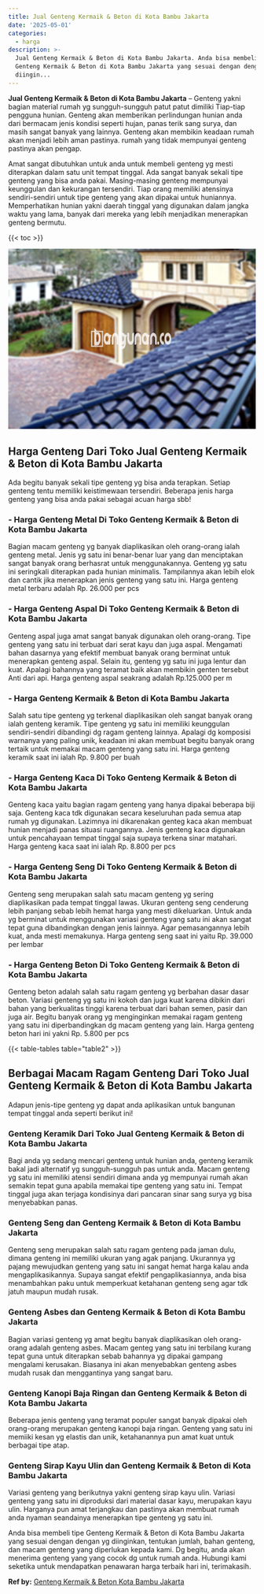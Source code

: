 ```yaml
---
title: Jual Genteng Kermaik & Beton di Kota Bambu Jakarta
date: '2025-05-01'
categories:
  - harga
description: >-
  Jual Genteng Kermaik & Beton di Kota Bambu Jakarta. Anda bisa membeli tipe
  Genteng Kermaik & Beton di Kota Bambu Jakarta yang sesuai dengan dengan yg
  diingin...
---
```


**Jual Genteng Kermaik & Beton di Kota Bambu Jakarta** – Genteng yakni bagian material rumah yg sungguh-sungguh patut patut dimiliki Tiap-tiap pengguna hunian. Genteng akan memberikan perlindungan hunian anda dari bermacam jenis kondisi seperti hujan, panas terik sang surya, dan masih sangat banyak yang lainnya. Genteng akan membikin keadaan rumah akan menjadi lebih aman pastinya. rumah yang tidak mempunyai genteng pastinya akan pengap.

Amat sangat dibutuhkan untuk anda untuk membeli genteng yg mesti diterapkan dalam satu unit tempat tinggal. Ada sangat banyak sekali tipe genteng yang bisa anda pakai. Masing-masing genteng mempunyai keunggulan dan kekurangan tersendiri. Tiap orang memiliki atensinya sendiri-sendiri untuk tipe genteng yang akan dipakai untuk huniannya. Memperhatikan hunian yakni daerah tinggal yang digunakan dalam jangka waktu yang lama, banyak dari mereka yang lebih menjadikan menerapkan genteng bermutu.

{{< toc >}}

![Jual Genteng Kermaik & Beton di Kota Bambu Jakarta](/images/genteng-minimalis-murah21.png)

## Harga Genteng Dari Toko Jual Genteng Kermaik & Beton di Kota Bambu Jakarta

Ada begitu banyak sekali tipe genteng yg bisa anda terapkan. Setiap genteng tentu memiliki keistimewaan tersendiri. Beberapa jenis harga genteng yang bisa anda pakai sebagai acuan harga sbb!

### \- Harga Genteng Metal Di Toko Genteng Kermaik & Beton di Kota Bambu Jakarta

Bagian macam genteng yg banyak diaplikasikan oleh orang-orang ialah genteng metal. Jenis yg satu ini benar-benar luar yang dan menciptakan sangat banyak orang berhasrat untuk menggunakannya. Genteng yg satu ini seringkali diterapkan pada hunian minimalis. Tampilannya akan lebih elok dan cantik jika menerapkan jenis genteng yang satu ini. Harga genteng metal terbaru adalah Rp. 26.000 per pcs

### \- Harga Genteng Aspal Di Toko Genteng Kermaik & Beton di Kota Bambu Jakarta

Genteng aspal juga amat sangat banyak digunakan oleh orang-orang. Tipe genteng yang satu ini terbuat dari serat kayu dan juga aspal. Mengamati bahan dasarnya yang efektif membuat banyak orang berminat untuk menerapkan genteng aspal. Selain itu, genteng yg satu ini juga lentur dan kuat. Apalagi bahannya yang teramat baik akan membikin genten tersebut Anti dari api. Harga genteng aspal seakrang adalah Rp.125.000 per m

### \- Harga Genteng Kermaik & Beton di Kota Bambu Jakarta

Salah satu tipe genteng yg terkenal diaplikasikan oleh sangat banyak orang ialah genteng keramik. Tipe genteng yg satu ini memiliki keunggulan sendiri-sendiri dibandingi dg ragam genteng lainnya. Apalagi dg komposisi warnanya yang paling unik, keadaan ini akan membuat begitu banyak orang tertaik untuk memakai macam genteng yang satu ini. Harga genteng keramik saat ini ialah Rp. 9.800 per buah

### \- Harga Genteng Kaca Di Toko Genteng Kermaik & Beton di Kota Bambu Jakarta

Genteng kaca yaitu bagian ragam genteng yang hanya dipakai beberapa biji saja. Genteng kaca tdk digunakan secara keseluruhan pada semua atap rumah yg digunakan. Lazimnya ini dikarenakan genteg kaca akan membuat hunian menjadi panas situasi ruangannya. Jenis genteng kaca digunakan untuk pencahayaan tempat tinggal saja supaya terkena sinar matahari. Harga genteng kaca saat ini ialah Rp. 8.800 per pcs

### \- Harga Genteng Seng Di Toko Genteng Kermaik & Beton di Kota Bambu Jakarta

Genteng seng merupakan salah satu macam genteng yg sering diaplikasikan pada tempat tinggal lawas. Ukuran genteng seng cenderung lebih panjang sebab lebih hemat harga yang mesti dikeluarkan. Untuk anda yg berminat untuk menggunakan variasi genteng yang satu ini akan sangat tepat guna dibandingkan dengan jenis lainnya. Agar pemasangannya lebih kuat, anda mesti memakunya. Harga genteng seng saat ini yaitu Rp. 39.000 per lembar

### \- Harga Genteng Beton Di Toko Genteng Kermaik & Beton di Kota Bambu Jakarta

Genteng beton adalah salah satu ragam genteng yg berbahan dasar dasar beton. Variasi genteng yg satu ini kokoh dan juga kuat karena dibikin dari bahan yang berkualitas tinggi karena terbuat dari bahan semen, pasir dan juga air. Begitu banyak orang yg menginginkan memakai ragam genteng yang satu ini diperbandingkan dg macam genteng yang lain. Harga genteng beton hari ini yakni Rp. 5.800 per pcs

{{< table-tables table="table2" >}}

## Berbagai Macam Ragam Genteng Dari Toko Jual Genteng Kermaik & Beton di Kota Bambu Jakarta

Adapun jenis-tipe genteng yg dapat anda aplikasikan untuk bangunan tempat tinggal anda seperti berikut ini!

### Genteng Keramik Dari Toko Jual Genteng Kermaik & Beton di Kota Bambu Jakarta

Bagi anda yg sedang mencari genteng untuk hunian anda, genteng keramik bakal jadi alternatif yg sungguh-sungguh pas untuk anda. Macam genteng yg satu ini memiliki atensi sendiri dimana anda yg mempunyai rumah akan semakin tepat guna apabila memakai tipe genteng yang satu ini. Tempat tinggal juga akan terjaga kondisinya dari pancaran sinar sang surya yg bisa menyebabkan panas.

### Genteng Seng dan Genteng Kermaik & Beton di Kota Bambu Jakarta

Genteng seng merupakan salah satu ragam genteng pada jaman dulu, dimana genteng ini memiliki ukuran yang agak panjang. Ukurannya yg pajang mewujudkan genteng yang satu ini sangat hemat harga kalau anda mengaplikasikannya. Supaya sangat efektif pengaplikasiannya, anda bisa menambahkan paku untuk memperkuat ketahanan genteng seng agar tdk jatuh maupun mudah rusak.

### Genteng Asbes dan Genteng Kermaik & Beton di Kota Bambu Jakarta

Bagian variasi genteng yg amat begitu banyak diaplikasikan oleh orang-orang adalah genteng asbes. Macam genteg yang satu ini terbilang kurang tepat guna untuk diterapkan sebab bahannya yg dipakai gampang mengalami kerusakan. Biasanya ini akan menyebabkan genteng asbes mudah rusak dan menggantinya yang sangat baru.

### Genteng Kanopi Baja Ringan dan Genteng Kermaik & Beton di Kota Bambu Jakarta

Beberapa jenis genteng yang teramat populer sangat banyak dipakai oleh orang-orang merupakan genteng kanopi baja ringan. Genteng yang satu ini memiiki kesan yg elastis dan unik, ketahanannya pun amat kuat untuk berbagai tipe atap.

### Genteng Sirap Kayu Ulin dan Genteng Kermaik & Beton di Kota Bambu Jakarta

Variasi genteng yang berikutnya yakni genteng sirap kayu ulin. Variasi genteng yang satu ini diproduksi dari material dasar kayu, merupakan kayu ulin. Harganya pun amat terjangkau dan pastinya akan membuat rumah anda nyaman seandainya menerapkan tipe genteng yg satu ini.

Anda bisa membeli tipe Genteng Kermaik & Beton di Kota Bambu Jakarta yang sesuai dengan dengan yg diinginkan, tentukan jumlah, bahan genteng, dan macam genteng yang diperlukan kepada kami. Dg begitu, anda akan menerima genteng yang yang cocok dg untuk rumah anda. Hubungi kami seketika untuk mendapatkan penawaran harga terbaik hari ini, terimakasih.

**Ref by:**  [Genteng Kermaik & Beton  Kota Bambu Jakarta](https://id.wikipedia.org/wiki/Genteng)
